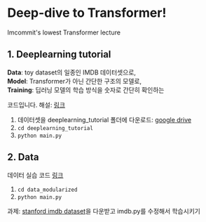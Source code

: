 # Deep-dive to Transformer!
Imcommit's lowest Transformer lecture <br /> 

## 1. Deeplearning tutorial
**Data**: toy dataset의 일종인 IMDB 데이터셋으로,  <br /> 
**Model**: Transformer가 아닌 간단한 구조의 모델로,  <br /> 
**Training**: 딥러닝 모델의 학습 방식을 숫자로 간단히 확인하는  <br /> 

코드입니다. 해설: [링크](https://www.youtube.com/watch?v=cp_6W734zXI)

1) 데이터셋을 deeplearning_tutorial 폴더에 다운로드: [google drive](https://drive.google.com/file/d/1KxY5kLYkUdRybC_hwKcMIbyidKLnltQ0/view?usp=drive_link)
2) `cd deeplearning_tutorial`
3) `python main.py`

## 2. Data

데이터 실습 코드 [링크](https://www.youtube.com/watch?v=_b-PK5CWWhk)

1) `cd data_modularized`
2) `python main.py`

과제: [stanford imdb dataset](https://ai.stanford.edu/~amaas/data/sentiment/)을 다운받고 imdb.py를 수정해서 학습시키기
